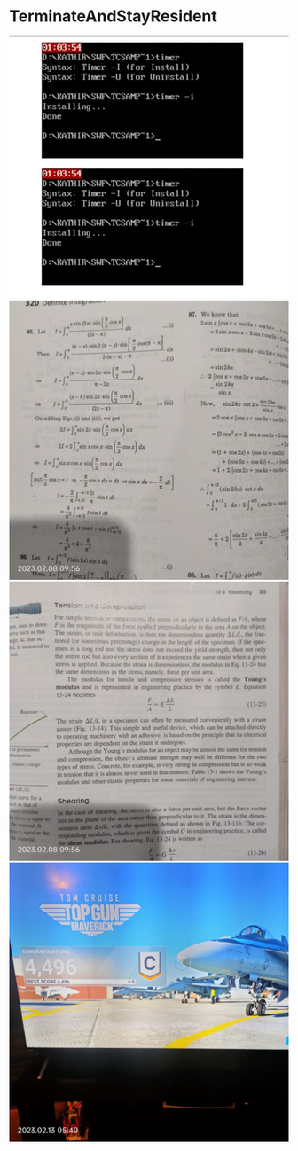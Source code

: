# TerminateAndStayResident
![Test Imag 8](https://github.com/mosesnova/TerminateAndStayResident/blob/master/TSR.JPG)
![Test Imag 8](https://github.com/mosesnova/TerminateAndStayResident/blob/master/di.jpg)
![Test Imag 8](https://github.com/mosesnova/TerminateAndStayResident/blob/master/te.jpg)
![Test Imag 8](https://github.com/mosesnova/TerminateAndStayResident/blob/master/tsrjet.jpg)
